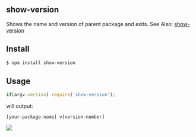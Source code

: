 ## show-version

Shows the name and version of parent package and exits. See Also: [show-version](http://github.com/azer/show-version)

## Install

```bash
$ npm install show-version
```

## Usage

```js
if(argv.version) require('show-version');
```

will output:

```
[your-package-name] v[version-number]
```

![](https://dl.dropboxusercontent.com/s/ctqwvswr8l2fn7m/npmel_26.jpg)
